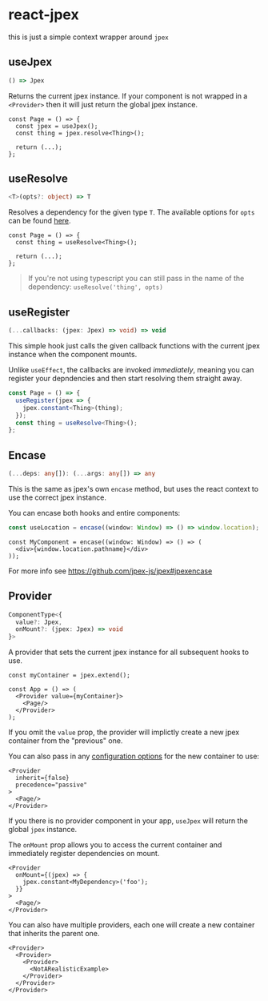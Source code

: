 # react-jpex
this is just a simple context wrapper around `jpex`

## useJpex
```ts
() => Jpex
```
Returns the current jpex instance. If your component is not wrapped in a `<Provider>` then it will just return the global jpex instance.

```tsx
const Page = () => {
  const jpex = useJpex();
  const thing = jpex.resolve<Thing>();

  return (...);
};
```

## useResolve
```ts
<T>(opts?: object) => T
```
Resolves a dependency for the given type `T`. The available options for `opts` can be found [here](https://github.com/jpex-js/jpex#jpexresolve).

```tsx
const Page = () => {
  const thing = useResolve<Thing>();

  return (...);
};
```

> If you're not using typescript you can still pass in the name of the dependency: `useResolve('thing', opts)`

## useRegister
```ts
(...callbacks: (jpex: Jpex) => void) => void
```
This simple hook just calls the given callback functions with the current jpex instance when the component mounts.

Unlike `useEffect`, the callbacks are invoked _immediately_, meaning you can register your depndencies and then start resolving them straight away.

```ts
const Page = () => {
  useRegister(jpex => {
    jpex.constant<Thing>(thing);
  });
  const thing = useResolve<Thing>();
};
``` 

## Encase
```ts
(...deps: any[]): (...args: any[]) => any
```
This is the same as jpex's own `encase` method, but uses the react context to use the correct jpex instance.

You can encase both hooks and entire components:
```ts
const useLocation = encase((window: Window) => () => window.location);
```
```tsx
const MyComponent = encase((window: Window) => () => (
  <div>{window.location.pathname}</div>
));
```

For more info see https://github.com/jpex-js/jpex#jpexencase

## Provider
```ts
ComponentType<{
  value?: Jpex,
  onMount?: (jpex: Jpex) => void
}>
```
A provider that sets the current jpex instance for all subsequent hooks to use.

```tsx
const myContainer = jpex.extend();

const App = () => (
  <Provider value={myContainer}>
    <Page/>
  </Provider>
);
```
If you omit the `value` prop, the provider will implictly create a new jpex container from the "previous" one.

You can also pass in any [configuration options](https://github.com/jpex-js/jpex#jpexextend) for the new container to use:

```tsx
<Provider
  inherit={false}
  precedence="passive"
>
  <Page/>
</Provider>
```

If you there is no provider component in your app, `useJpex` will return the global `jpex` instance.


The `onMount` prop allows you to access the current container and immediately register dependencies on mount.

```tsx
<Provider
  onMount={(jpex) => {
    jpex.constant<MyDependency>('foo');
  }}
>
  <Page/>
</Provider>
```

You can also have multiple providers, each one will create a new container that inherits the parent one.

```tsx
<Provider>
  <Provider>
    <Provider>
      <NotARealisticExample>
    </Provider>
  </Provider>
</Provider>
```

